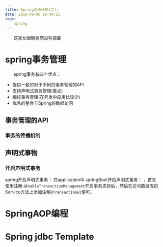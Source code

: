 ```yaml
---
title: Spring高级话题(二);
date: 2018-09-06 16:49:21
tags:
	spring
---
```

　　这家伙很懒竟然没写摘要
<!-- more -->
# spring事务管理
　　spring事务有四个优点：
* 提供一致的对于不同的事务管理的API
* 支持声明式事务管理(重点)
* 编程事务管理(在开发中应用比较少)
* 优秀的整合与Spring的数据访问
## 事务管理的API
### 事务的传播机制
## 声明式事物
### 开启声明式事务
spring开启声明式事务：
在application中
springBoot开启声明式事务：
，首先使用注解 `@EnableTransactionManagement`开启事务支持后，然后在访问数据库的Service方法上添加注解`@Transactional`便可。
# SpringAOP编程
# Spring jdbc Template